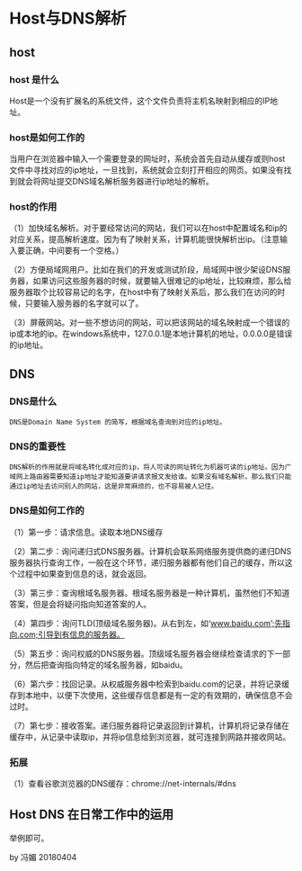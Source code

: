 # Host与DNS解析
## host 
### host 是什么
  Host是一个没有扩展名的系统文件，这个文件负责将主机名映射到相应的IP地址。

### host是如何工作的
   当用户在浏览器中输入一个需要登录的网址时，系统会首先自动从缓存或则host文件中寻找对应的ip地址，一旦找到，系统就会立刻打开相应的网页。如果没有找到就会将网址提交DNS域名解析服务器进行ip地址的解析。

### host的作用
（1）加快域名解析。对于要经常访问的网站，我们可以在host中配置域名和ip的对应关系，提高解析速度。因为有了映射关系，计算机能很快解析出ip。（注意输入要正确，中间要有一个空格。）

（2）方便局域网用户。比如在我们的开发或测试阶段，局域网中很少架设DNS服务器，如果访问这些服务器的时候，就要输入很难记的ip地址，比较麻烦，那么给服务器取个比较容易记的名字，在host中有了映射关系后，那么我们在访问的时候，只要输入服务器的名字就可以了。

（3）屏蔽网站。对一些不想访问的网站，可以把该网站的域名映射成一个错误的ip或本地的ip。在windows系统中，127.0.0.1是本地计算机的地址，0.0.0.0是错误的ip地址。

## DNS

### DNS是什么
    DNS是Domain Name System 的简写，根据域名查询到对应的ip地址。

### DNS的重要性

    DNS解析的作用就是将域名转化成对应的ip，将人可读的网址转化为机器可读的ip地址。因为广域网上路由器需要知道ip地址才能知道要讲请求报文发给谁。如果没有域名解析，那么我们只能通过ip地址去访问别人的网站，这是非常麻烦的，也不容易被人记住。

### DNS是如何工作的
（1）第一步：请求信息。读取本地DNS缓存

（2）第二步：询问递归式DNS服务器。计算机会联系网络服务提供商的递归DNS服务器执行查询工作，一般在这个环节，递归服务器都有他们自己的缓存，所以这个过程中如果查到信息的话，就会返回。

（3）第三步：查询根域名服务器。根域名服务器是一种计算机，虽然他们不知道答案，但是会将疑问指向知道答案的人。

（4）第四步：询问TLD(顶级域名服务器)。从右到左，如‘www.baidu.com’;先指向.com;引导到有信息的服务器。

（5）第五步：询问权威的DNS服务器。顶级域名服务器会继续检查请求的下一部分，然后把查询指向特定的域名服务器，如baidu。

（6）第六步：找回记录。从权威服务器中检索到baidu.com的记录，并将记录缓存到本地中，以便下次使用，这些缓存信息都是有一定的有效期的，确保信息不会过时。

（7）第七步：接收答案。递归服务器将记录返回到计算机，计算机将记录存储在缓存中，从记录中读取ip，并将ip信息给到浏览器，就可连接到网路并接收网站。

### 拓展
（1）查看谷歌浏览器的DNS缓存：chrome://net-internals/#dns

## Host DNS 在日常工作中的运用
   举例即可。


   by 冯媚 20180404
